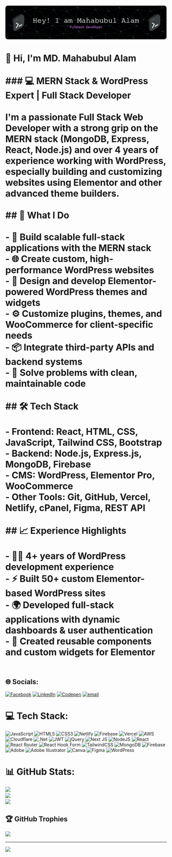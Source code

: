 ![Header](./github-header-image.png)


# 👋 Hi, I'm MD. Mahabubul Alam<br><br>### 💻 MERN Stack & WordPress Expert | Full Stack Developer<br><br>I'm a passionate Full Stack Web Developer with a strong grip on the **MERN stack (MongoDB, Express, React, Node.js)** and over **4 years of experience working with WordPress**, especially building and customizing websites using **Elementor** and other advanced theme builders.<br><br>## 🚀 What I Do<br><br>- 🔧 Build scalable full-stack applications with the MERN stack  <br>- 🌐 Create custom, high-performance WordPress websites  <br>- 🎨 Design and develop Elementor-powered WordPress themes and widgets  <br>- ⚙️ Customize plugins, themes, and WooCommerce for client-specific needs  <br>- 📦 Integrate third-party APIs and backend systems  <br>- 🧠 Solve problems with clean, maintainable code<br><br>## 🛠️ Tech Stack<br><br>- **Frontend:** React, HTML, CSS, JavaScript, Tailwind CSS, Bootstrap  <br>- **Backend:** Node.js, Express.js, MongoDB, Firebase  <br>- **CMS:** WordPress, Elementor Pro, WooCommerce  <br>- **Other Tools:** Git, GitHub, Vercel, Netlify, cPanel, Figma, REST API<br><br>## 📈 Experience Highlights<br><br>- 👨‍💻 4+ years of WordPress development experience  <br>- ⚡ Built 50+ custom Elementor-based WordPress sites  <br>- 🌍 Developed full-stack applications with dynamic dashboards & user authentication  <br>- 🧩 Created reusable components and custom widgets for Elementor  <br><br>


## 🌐 Socials:
[![Facebook](https://img.shields.io/badge/Facebook-%231877F2.svg?logo=Facebook&logoColor=white)](https://facebook.com/mahabubul.arif.9) [![LinkedIn](https://img.shields.io/badge/LinkedIn-%230077B5.svg?logo=linkedin&logoColor=white)](https://linkedin.com/in/mahabubularif9) [![Codepen](https://img.shields.io/badge/Codepen-000000?logo=codepen&logoColor=white)](https://codepen.io/mahabubul-alam-arif) [![email](https://img.shields.io/badge/Email-D14836?logo=gmail&logoColor=white)](mailto:mahabubulalamarif@gmail.com) 

# 💻 Tech Stack:
![JavaScript](https://img.shields.io/badge/javascript-%23323330.svg?style=for-the-badge&logo=javascript&logoColor=%23F7DF1E) ![HTML5](https://img.shields.io/badge/html5-%23E34F26.svg?style=for-the-badge&logo=html5&logoColor=white) ![CSS3](https://img.shields.io/badge/css3-%231572B6.svg?style=for-the-badge&logo=css3&logoColor=white) ![Netlify](https://img.shields.io/badge/netlify-%23000000.svg?style=for-the-badge&logo=netlify&logoColor=#00C7B7) ![Firebase](https://img.shields.io/badge/firebase-%23039BE5.svg?style=for-the-badge&logo=firebase) ![Vercel](https://img.shields.io/badge/vercel-%23000000.svg?style=for-the-badge&logo=vercel&logoColor=white) ![AWS](https://img.shields.io/badge/AWS-%23FF9900.svg?style=for-the-badge&logo=amazon-aws&logoColor=white) ![Cloudflare](https://img.shields.io/badge/Cloudflare-F38020?style=for-the-badge&logo=Cloudflare&logoColor=white) ![.Net](https://img.shields.io/badge/.NET-5C2D91?style=for-the-badge&logo=.net&logoColor=white) ![JWT](https://img.shields.io/badge/JWT-black?style=for-the-badge&logo=JSON%20web%20tokens) ![jQuery](https://img.shields.io/badge/jquery-%230769AD.svg?style=for-the-badge&logo=jquery&logoColor=white) ![Next JS](https://img.shields.io/badge/Next-black?style=for-the-badge&logo=next.js&logoColor=white) ![NodeJS](https://img.shields.io/badge/node.js-6DA55F?style=for-the-badge&logo=node.js&logoColor=white) ![React](https://img.shields.io/badge/react-%2320232a.svg?style=for-the-badge&logo=react&logoColor=%2361DAFB) ![React Router](https://img.shields.io/badge/React_Router-CA4245?style=for-the-badge&logo=react-router&logoColor=white) ![React Hook Form](https://img.shields.io/badge/React%20Hook%20Form-%23EC5990.svg?style=for-the-badge&logo=reacthookform&logoColor=white) ![TailwindCSS](https://img.shields.io/badge/tailwindcss-%2338B2AC.svg?style=for-the-badge&logo=tailwind-css&logoColor=white) ![MongoDB](https://img.shields.io/badge/MongoDB-%234ea94b.svg?style=for-the-badge&logo=mongodb&logoColor=white) ![Firebase](https://img.shields.io/badge/firebase-a08021?style=for-the-badge&logo=firebase&logoColor=ffcd34) ![Adobe](https://img.shields.io/badge/adobe-%23FF0000.svg?style=for-the-badge&logo=adobe&logoColor=white) ![Adobe Illustrator](https://img.shields.io/badge/adobe%20illustrator-%23FF9A00.svg?style=for-the-badge&logo=adobe%20illustrator&logoColor=white) ![Canva](https://img.shields.io/badge/Canva-%2300C4CC.svg?style=for-the-badge&logo=Canva&logoColor=white) ![Figma](https://img.shields.io/badge/figma-%23F24E1E.svg?style=for-the-badge&logo=figma&logoColor=white) ![WordPress](https://img.shields.io/badge/WordPress-%23117AC9.svg?style=for-the-badge&logo=WordPress&logoColor=white)
# 📊 GitHub Stats:
![](https://github-readme-stats.vercel.app/api?username=Arif547&theme=dark&hide_border=false&include_all_commits=true&count_private=true)<br/>
![](https://nirzak-streak-stats.vercel.app/?user=Arif547&theme=dark&hide_border=false)<br/>
![](https://github-readme-stats.vercel.app/api/top-langs/?username=Arif547&theme=dark&hide_border=false&include_all_commits=true&count_private=true&layout=compact)

## 🏆 GitHub Trophies
![](https://github-profile-trophy.vercel.app/?username=Arif547&theme=radical&no-frame=false&no-bg=false&margin-w=4)

---
[![](https://visitcount.itsvg.in/api?id=Arif547&icon=0&color=0)](https://visitcount.itsvg.in)

<!-- Proudly created with GPRM ( https://gprm.itsvg.in ) -->
